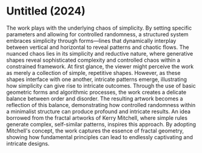# Untitled (2024)
The work plays with the underlying chaos of simplicity. By setting specific parameters and allowing for controlled randomness, a structured system embraces simplicity through forms—lines that dynamically interplay between vertical and horizontal to reveal patterns and chaotic flows. The nuanced chaos lies in its simplicity and reductive nature, where generative shapes reveal sophisticated complexity and controlled chaos within a constrained framework. At first glance, the viewer might perceive the work as merely a collection of simple, repetitive shapes. However, as these shapes interface with one another, intricate patterns emerge, illustrating how simplicity can give rise to intricate outcomes. Through the use of basic geometric forms and algorithmic processes, the work creates a delicate balance between order and disorder. The resulting artwork becomes a reflection of this balance, demonstrating how controlled randomness within a minimalist structure can produce profound and intricate results. An idea borrowed from the fractal artworks of Kerry Mitchell, where simple rules generate complex, self-similar patterns, inspires this approach. By adopting Mitchell's concept, the work captures the essence of fractal geometry, showing how fundamental principles can lead to endlessly captivating and intricate designs.
